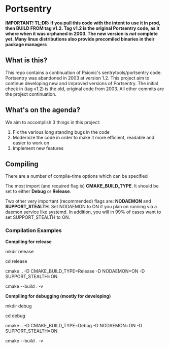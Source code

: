 # Portsentry

**IMPORTANT! TL;DR: If you pull this code with the intent to use it in prod, then BUILD FROM tag v1.2. Tag v1.2 is the original Portsentry code, as it where when it was orphaned in 2003. The new version is _not_ complete yet. Many linux distributions also provide precomiled binaries in their package managers**

## What is this?
This repo contains a continuation of Psionic's sentrytools/portsentry code. Portsentry was abandoned in 2003 at version 1.2. This project aim to continue developing new and improved versions of Portsentry. The initial check in (tag v1.2) is the old, original code from 2003. All other commits are the project continuation.

## What's on the agenda?
We aim to accomplish 3 things in this project:
1. Fix the various long standing bugs in the code
2. Modernize the code in order to make it more efficient, readable and easier to work on
3. Implement new features

## Compiling
There are a number of compile-time options which can be specified

The most import (and required flag is) **CMAKE_BUILD_TYPE**. It should be set to either **Debug** or **Release**.

Two other very important (recommended) flags are: **NODAEMON** and **SUPPORT_STEALTH**. Set NODAEMON to ON if you plan on running via a daemon service like systemd. In addition, you will in 99% of cases want to set SUPPORT_STEALTH to ON.

### Compilation Examples

**Compiling for release**

mkdir release

cd release

cmake .. -D CMAKE_BUILD_TYPE=Release -D NODAEMON=ON -D SUPPORT_STEALTH=ON

cmake --build . -v

**Compiling for debugging (mostly for developing)**

mkdir debug

cd debug

cmake .. -D CMAKE_BUILD_TYPE=Debug -D NODAEMON=ON -D SUPPORT_STEALTH=ON

cmake --build . -v
